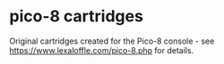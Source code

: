 # pico-8 cartridges

Original cartridges created for the Pico-8 console - see
https://www.lexaloffle.com/pico-8.php for details.
